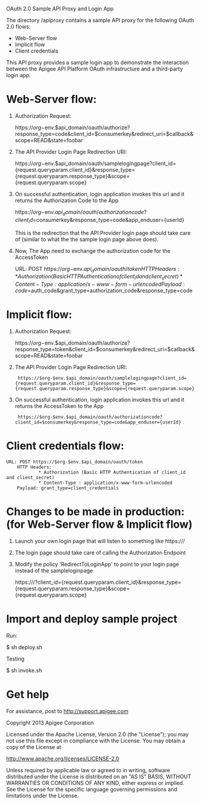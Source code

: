 OAuth 2.0 Sample API Proxy and Login App

The directory /apiproxy contains a sample API proxy for the following OAuth 2.0 flows:

* Web-Server flow
* Implicit flow
* Client credentials

This API proxy provides a sample login app to demonstrate the interaction between 
the Apigee API Platform OAuth infrastructure and a third-party login app. 

# Web-Server flow:

1. Authorization Request:	

	https://$org-$env.$api_domain/oauth/authorize?response_type=code&client_id=$consumerkey&redirect_uri=$callback&scope=READ&state=foobar

2. The API Provider Login Page Redirection URI:

	https://$org-$env.$api_domain/oauth/samplelogingpage?client_id={request.queryparam.client_id}&response_type={request.queryparam.response_type}&scope={request.queryparam.scope}

3. On successful authentication, login application invokes this url and it returns the Authorization Code to the App

	https://$org-$env.$api_domain/oauth/authorizationcode?client_id=$consumerkey&response_type=code&app_enduser={userId} 

   This is the redirection that the API Provider login page should take care of (similar to what the the sample login page above does).

4. Now, The App need to exchange the authorization code for the AccessToken

	URL: POST https://$org-$env.$api_domain/oauth/token
        HTTP Headers: 
                * Authorization (Basic HTTP Authentication of client_id and client_secret)
                * Content-Type : application/x-www-form-urlencoded
        Payload: code=$auth_code&grant_type=authorization_code&response_type=code



# Implicit flow:

1. Authorization Request:

	https://$org-$env.$api_domain/oauth/authorize?response_type=token&client_id=$consumerkey&redirect_uri=$callback&scope=READ&state=foobar

2. The API Provider Login Page Redirection URI:

        https://$org-$env.$api_domain/oauth/samplelogingpage?client_id={request.queryparam.client_id}&response_type={request.queryparam.response_type}&scope={request.queryparam.scope}

3. On successful authentication, login application invokes this url and it returns the AccessToken to the App

        https://$org-$env.$api_domain/oauth/authorizationcode?client_id=$consumerkey&response_type=code&app_enduser={userId}



# Client credentials flow:

	URL: POST https://$org-$env.$api_domain/oauth/token 
        HTTP Headers: 
                * Authorization (Basic HTTP Authentication of client_id and client_secret)
                * Content-Type : application/x-www-form-urlencoded
        Payload: grant_type=client_credentials



# Changes to be made in production: (for Web-Server flow & Implicit flow) 

1. Launch your own login page that will listen to something like https://<yourdomin>/<loginpageURL>

2. The login page should take care of calling the Authorization Endpoint

3. Modify the policy 'RedirectToLoginApp' to point to your login page instead of the sampleloginpage

	https://<yourdomin>/<loginpageURL>?client_id={request.queryparam.client_id}&amp;response_type={request.queryparam.response_type}&amp;scope={request.queryparam.scope}



# Import and deploy sample project

Run:

$ sh deploy.sh

Testing

$ sh invoke.sh



# Get help

For assistance, post to http://support.apigee.com

Copyright 2013 Apigee Corporation

Licensed under the Apache License, Version 2.0 (the "License"); you may not use
this file except in compliance with the License. You may obtain a copy
of the License at

http://www.apache.org/licenses/LICENSE-2.0

Unless required by applicable law or agreed to in writing, software
distributed under the License is distributed on an "AS IS" BASIS,
WITHOUT WARRANTIES OR CONDITIONS OF ANY KIND, either express or implied.
See the License for the specific language governing permissions and
limitations under the License.
